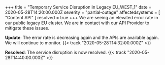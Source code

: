 +++
title = "Temporary Service Disruption in Legacy EU_WEST_1"
date = 2020-05-28T14:20:00.000Z
severity = "partial-outage"
affectedsystems = [
  "Content API"
]
resolved = true
+++
We are seeing an elevated error rate in our public legacy EU cluster. We are in contact with our API Provider to mitigate these issues.

**Update**: The error rate is decreasing again and the APIs are available again. We will continue to monitor. {{< track "2020-05-28T14:32:00.000Z" >}}

**Resolved**: The service disruption is now resolved. {{< track "2020-05-28T14:40:00.000Z" >}}